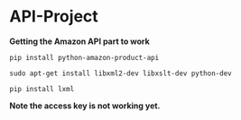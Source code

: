 API-Project
===========


**Getting the Amazon API part to work**

`pip install python-amazon-product-api`

`sudo apt-get install libxml2-dev libxslt-dev python-dev`

`pip install lxml`

**Note the access key is not working yet.**
